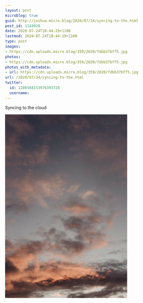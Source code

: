 ```yaml
---
layout: post
microblog: true
guid: http://joshua.micro.blog/2020/07/24/syncing-to-the.html
post_id: 1144920
date: 2020-07-24T18:44:29+1100
lastmod: 2020-07-24T18:44:29+1100
type: post
images:
- https://cdn.uploads.micro.blog/359/2020/fdbb37bff5.jpg
photos:
- https://cdn.uploads.micro.blog/359/2020/fdbb37bff5.jpg
photos_with_metadata:
- url: https://cdn.uploads.micro.blog/359/2020/fdbb37bff5.jpg
url: /2020/07/24/syncing-to-the.html
twitter:
  id: 1286568153976393728
  username: 
---
```

Syncing to the cloud

<img src="uploads/2020/fdbb37bff5.jpg" width="400" height="600" alt="" />
